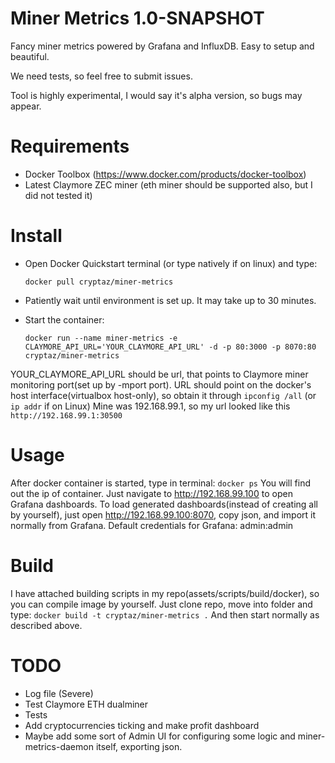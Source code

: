 # Miner Metrics 1.0-SNAPSHOT

Fancy miner metrics powered by Grafana and InfluxDB. Easy to setup and beautiful.

We need tests, so feel free to submit issues.

Tool is highly experimental, I would say it's alpha version, so bugs may appear.

# Requirements
* Docker Toolbox (https://www.docker.com/products/docker-toolbox)
* Latest Claymore ZEC miner (eth miner should be supported also, but I did not tested it)

# Install
* Open Docker Quickstart terminal (or type natively if on linux) and type:

    ```
    docker pull cryptaz/miner-metrics
    ```
* Patiently wait until environment is set up. It may take up to 30 minutes.
* Start the container:

    ```
    docker run --name miner-metrics -e CLAYMORE_API_URL='YOUR_CLAYMORE_API_URL' -d -p 80:3000 -p 8070:80 cryptaz/miner-metrics
    ```

YOUR_CLAYMORE_API_URL should be url, that points to Claymore miner monitoring port(set up by -mport port).
URL should point on the docker's host interface(virtualbox host-only), so obtain it through ```ipconfig /all``` (or ```ip addr``` if on Linux)
Mine was 192.168.99.1, so my url looked like this ```http://192.168.99.1:30500```


# Usage
After docker container is started, type in terminal:
    ```
    docker ps
    ```
You will find out the ip of container. Just navigate to http://192.168.99.100 to open Grafana dashboards.
To load generated dashboards(instead of creating all by yourself), just open http://192.168.99.100:8070, copy json, and import it normally from Grafana.
Default credentials for Grafana: admin:admin

# Build
I have attached building scripts in my repo(assets/scripts/build/docker), so you can compile image by yourself.
Just clone repo, move into folder and type:
    ```
    docker build -t cryptaz/miner-metrics .
    ```
And then start normally as described above.

# TODO
* Log file (Severe)
* Test Claymore ETH dualminer
* Tests
* Add cryptocurrencies ticking and make profit dashboard
* Maybe add some sort of Admin UI for configuring some logic and miner-metrics-daemon itself, exporting json.